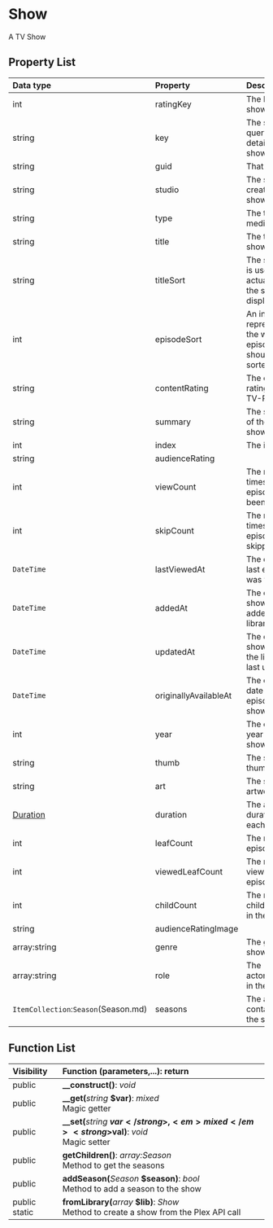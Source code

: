 # Show

A TV Show

## Property List

| Data type | Property | Description |
|:----------|:---------|:------------|
| int | ratingKey | The key of the show |
| string | key | The string to query the details of the show |
| string | guid | That GUID |
| string | studio | The studio that created the show |
| string | type | The type of the media (`show`) |
| string | title | The title of the show |
| string | titleSort | The string that is used to actually sort the show for display |
| int | episodeSort | An integer representing the way the episodes should be sorted |
| string | contentRating | The content rating (TV-G, TV-PG, etc)  |
| string | summary | The summary of the whole show |
| int | index | The index |
| string | audienceRating |  |
| int | viewCount | The number of times all episodes have been viewed |
| int | skipCount | The number of times an episode was skipped |
| `DateTime` | lastViewedAt | The date the last episode was viewed |
| `DateTime` | addedAt | The date the show was added to the library |
| `DateTime` | updatedAt | The date the show entry in the library was last updated |
| `DateTime` | originallyAvailableAt | The original air date of the first episode in the show |
| int | year | The original air year of the show |
| string | thumb | The show thumbnail |
| string | art | The show artwork |
| [Duration](Duration.md) | duration | The aired duration of each episode |
| int | leafCount | The number of episodes |
| int | viewedLeafCount | The number of viewed episodes |
| int | childCount | The number of child seasons in the show |
| string | audienceRatingImage |  |
| array:string | genre | The genres the show is in |
| array:string | role | The actor/actresses in the show |
| `ItemCollection`:`Season`(Season.md) | seasons | The array containing all the seasons |

## Function List

| Visibility | Function (parameters,...): return |
|:-----------|:---------|
| public | <strong>__construct()</strong>: <em>void</em><br /> |
| public | <strong>__get(</strong><em>string</em> <strong>$var)</strong>: <em>mixed</em><br />Magic getter |
| public | <strong>__set(</strong><em>string</em> <strong>$var</strong>, <em>mixed</em> <strong>$val)</strong>: <em>void</em><br />Magic setter |
| public | <strong>getChildren()</strong>: <em>array:Season</em><br />Method to get the seasons |
| public | <strong>addSeason(</strong><em>Season</em> <strong>$season)</strong>: <em>bool</em><br />Method to add a season to the show |
| public static | <strong>fromLibrary(</strong><em>array</em> <strong>$lib)</strong>: <em>Show</em><br />Method to create a show from the Plex API call |
